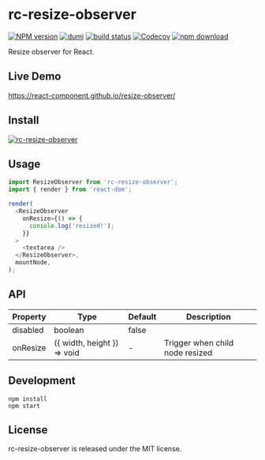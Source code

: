 # rc-resize-observer

[![NPM version][npm-image]][npm-url] [![dumi](https://img.shields.io/badge/docs%20by-dumi-blue?style=flat-square)](https://github.com/umijs/dumi) [![build status][github-actions-image]][github-actions-url] [![Codecov][codecov-image]][codecov-url] [![npm download][download-image]][download-url]

[npm-image]: http://img.shields.io/npm/v/rc-resize-observer.svg?style=flat-square
[npm-url]: http://npmjs.org/package/rc-resize-observer
[github-actions-image]: https://github.com/react-component/resize-observer/workflows/CI/badge.svg
[github-actions-url]: https://github.com/react-component/resize-observer/actions
[codecov-image]: https://img.shields.io/codecov/c/github/react-component/resize-observer/master.svg?style=flat-square
[codecov-url]: https://codecov.io/gh/react-component/resize-observer/branch/master
[download-image]: https://img.shields.io/npm/dm/rc-resize-observer.svg?style=flat-square
[download-url]: https://npmjs.org/package/rc-resize-observer

Resize observer for React.

## Live Demo

https://react-component.github.io/resize-observer/

## Install

[![rc-resize-observer](https://nodei.co/npm/rc-resize-observer.png)](https://npmjs.org/package/rc-resize-observer)

## Usage

```js
import ResizeObserver from 'rc-resize-observer';
import { render } from 'react-dom';

render(
  <ResizeObserver
    onResize={() => {
      console.log('resized!');
    }}
  >
    <textarea />
  </ResizeObserver>,
  mountNode,
);
```

## API

| Property | Type                        | Default | Description                     |
| -------- | --------------------------- | ------- | ------------------------------- |
| disabled | boolean                     | false   |                                 |
| onResize | ({ width, height }) => void | -       | Trigger when child node resized |

## Development

```
npm install
npm start
```

## License

rc-resize-observer is released under the MIT license.
